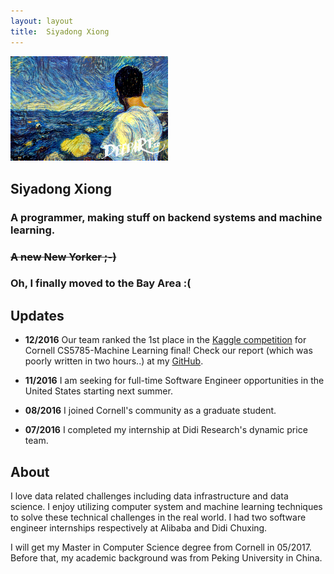 ```yaml
---
layout: layout
title:  Siyadong Xiong
---
```


<section class="content">

<div style="text-align: left">
<img src='/images/deepio2.png' style='width:50%'/>
</div>

# Siyadong Xiong

### A programmer, making stuff on backend systems and machine learning.   

### ~~A new New Yorker ;-)~~
### Oh, I finally moved to the Bay Area :(

## Updates

* **12/2016**
Our team ranked the 1st place in the [Kaggle competition](https://inclass.kaggle.com/c/cornell-cs5785-2016-fall-final/leaderboard) for Cornell CS5785-Machine Learning final!
Check our report (which was poorly written in two hours..) at my [GitHub](https://github.com/sidxiong/CS5785-HW).

* **11/2016**
I am seeking for full-time Software Engineer opportunities in the United States starting next summer.

* **08/2016**
I joined Cornell's community as a graduate student.

* **07/2016**
I completed my internship at Didi Research's dynamic price team.


## About

I love data related challenges including data infrastructure and data science. I enjoy utilizing computer system and machine learning techniques to solve these technical challenges in the real world. I had two software engineer internships respectively at Alibaba and Didi Chuxing.

I will get my Master in Computer Science degree from Cornell in 05/2017. Before that, my academic background was from Peking University in China. 

</section>
